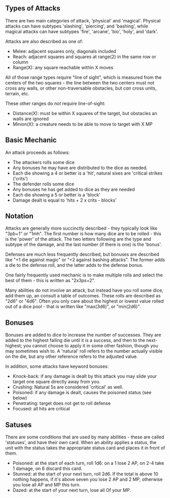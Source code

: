 ## Types of Attacks

There are two main categories of attack, 'physical' and 'magical'.
Physical attacks can have subtypes 'slashing', 'piercing', and 'bashing', while
magical attacks can have subtypes 'fire', 'arcane', 'bio', 'holy', and 'dark'.

Attacks are also described as one of:

- Melee: adjacent squares only, diagonals included
- Reach: adjacent squares and squares at range(2) in the same row or column
- Range(X): any square reachable within X moves

All of those range types require "line of sight", which is measured from the centers
of the two squares - the line between the two centers must not cross any walls, or other
non-traversable obstacles, but *can* cross units, terrain, etc.

These other ranges do *not* require line-of-sight:

- Distance(X): must be within X squares of the target, but obstacles an walls are ignored
- Minion(X): a creature needs to be able to move to target with X MP

## Basic Mechanic

An attack proceeds as follows:

- The attackers rolls some dice
- Any bonuses he may have are distributed to the dice as needed.
- Each die showing a 4 or better is a 'hit', natural sixes are 'critical strikes ('crits')
- The defender rolls some dice
- Any bonuses he has get added to dice as they are needed
- Each die showing a 5 or better is a 'block'
- Damage dealt is equal to 'hits + 2 x crits - blocks'

## Notation

Attacks are generally more succinctly described - they typically look like "3pb+1" or "1mh".
The first number is how many dice are to be rolled - this is the 'power' of the attack.
The two letters following are the type and subtype of the damage, and the last number
(if there is one) is the 'bonus'.

Defenses are much less frequently described, but bonuses are described like "+1 die against
magic" or "+2 against bashing attacks". The former adds a die to the defense roll, and the
latter adds to the defense bonus.

One fairly frequently used mechanic is to make multiple rolls and select the best of them -
this is written as "2x3ps+2".

Many abilities do not involve an attack, but instead have you roll some dice, add them up,
an consult a table of outcomes. These rolls are described as "2d6" or "4d6". Often you
only care about the highest or lowest value rolled out of a dice pool - that is written like
"max(3d6)", or "min(2d6)".

## Bonuses

Bonuses are added to dice to increase the number of successes. They are added to the highest
failing die until it is a success, and then to the next-highest; you cannot choose to apply
it in some other fashion, though you may sometimes wish to. A 'natural' roll refers to the
number actually visible on the die, but any other reference refers to the adjusted value.

In addition, some attacks have keyword bonuses:

- Knock-back: if any damage is dealt by this attack you may slide your target one square directly away from you.
- Crushing: Natural 5s are considered 'critical' as well.
- Poisoned: if any damage is dealt, causes the poisoned status (see below)
- Penetrating: target does not get to roll defense
- Focused: all hits are critical

## Satuses

There are some conditions that are used by many abilities - these are called 'statuses', and
have their own card. When an ability applies a status, the unit with the status takes the appropriate
status card and places it in front of them.

- Poisoned: at the start of each turn, roll 1d6: on a 1 lose 2 AP, on 2-4 take 1 damage, on 6 discard this card.
- Stunned: at the start of your next turn, roll 2d6. If the total is above 10 nothing happens, if it's above seven
  you lose 2 AP and 2 MP, otherwise you lose all AP and MP this turn.
- Dazed: at the start of your next turn, lose all Of your MP.
